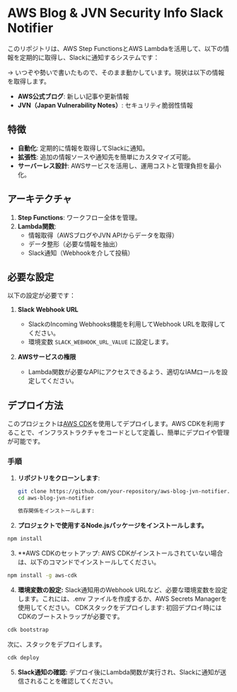 # AWS Blog & JVN Security Info Slack Notifier

このリポジトリは、AWS Step FunctionsとAWS Lambdaを活用して、以下の情報を定期的に取得し、Slackに通知するシステムです：

→ いつぞや勢いで書いたもので、そのまま動かしています。現状は以下の情報を取得します。

- **AWS公式ブログ**: 新しい記事や更新情報
- **JVN（Japan Vulnerability Notes）**: セキュリティ脆弱性情報

## 特徴
- **自動化**: 定期的に情報を取得してSlackに通知。
- **拡張性**: 追加の情報ソースや通知先を簡単にカスタマイズ可能。
- **サーバーレス設計**: AWSサービスを活用し、運用コストと管理負担を最小化。

## アーキテクチャ
1. **Step Functions**: ワークフロー全体を管理。
2. **Lambda関数**:
   - 情報取得（AWSブログやJVN APIからデータを取得）
   - データ整形（必要な情報を抽出）
   - Slack通知（Webhookを介して投稿）

## 必要な設定
以下の設定が必要です：

1. **Slack Webhook URL**
   - SlackのIncoming Webhooks機能を利用してWebhook URLを取得してください。
   - 環境変数 `SLACK_WEBHOOK_URL_VALUE` に設定します。

2. **AWSサービスの権限**
   - Lambda関数が必要なAPIにアクセスできるよう、適切なIAMロールを設定してください。


## デプロイ方法

このプロジェクトは[AWS CDK](https://aws.amazon.com/cdk/)を使用してデプロイします。AWS CDKを利用することで、インフラストラクチャをコードとして定義し、簡単にデプロイや管理が可能です。

### 手順

1. **リポジトリをクローンします**:
   ```bash
   git clone https://github.com/your-repository/aws-blog-jvn-notifier.git
   cd aws-blog-jvn-notifier

   依存関係をインストールします:
2. **プロジェクトで使用するNode.jsパッケージをインストールします。**
  ```bash
  npm install
  ```
3. **AWS CDKのセットアップ:
  AWS CDKがインストールされていない場合は、以下のコマンドでインストールしてください。
  ```bash
  npm install -g aws-cdk
  ```
4. **環境変数の設定:**
  Slack通知用のWebhook URLなど、必要な環境変数を設定します。これには、.env ファイルを作成するか、AWS Secrets Managerを使用してください。
  CDKスタックをデプロイします:
  初回デプロイ時にはCDKのブートストラップが必要です。
  ```bash
  cdk bootstrap
  ```
  次に、スタックをデプロイします。
  ```bash
  cdk deploy
  ```
5. **Slack通知の確認:**
  デプロイ後にLambda関数が実行され、Slackに通知が送信されることを確認してください。
